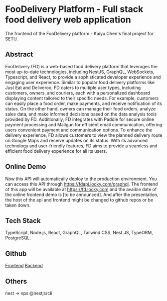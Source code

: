 # FooDelivery Platform - Full stack food delivery web application

The frontend of the FooDelivery platform - Kaiyu Chen's final project for SETU.

## Abstract

FooDelivery (FD) is a web-based food delivery platform that leverages the most up-to-date technologies, including NestJS, GraphQL, WebSockets, Typescript, and React, to provide a sophisticated developer experience and engaging user experience. Similar to popular food delivery platforms like Just Eat and Deliveroo, FD caters to multiple user types, including customers, owners, and couriers, each with a personalized dashboard displaying content tailored to their specific needs. For example, customers can easily place a food order, make payments, and receive notification of its status. On the other hand, owners can manage their food orders, analyze sales data, and make informed decisions based on the data analysis tools provided by FD. Additionally, FD integrates with Paddle for secure online payment processing and Mailgun for efficient email communication, offering users convenient payment and communication options. To enhance the delivery experience, FD allows customers to view the planned delivery route on Google Maps and receive updates on its status. With its advanced technology and user-friendly features, FD aims to provide a seamless and efficient food delivery experience for all its users.

## Online Demo

Now this API will automatically deploy to the production environment. You can access this API through https://fdapi.iocky.com/graphql. The frontend of this app will be available at https://fd.iocky.com and the avaible date of the online frontend demo is [to be announced]. And after the presentation, the host of the api and frontend might be changed to github repos or be taken down.  

## Tech Stack

TypeScript, Node.js, React, GraphQL, Tailwind CSS, Nest.JS, TypeORM, PostgreSQL.  

## Github

[Frontend](https://github.com/cky008/fd-frontend)
[Backend](https://github.com/cky008/fd-backend)

## Others

nest -> npx @nestjs/cli